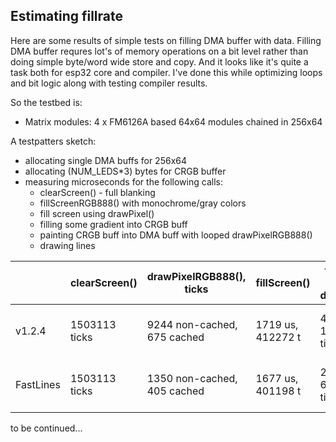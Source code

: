 ## Estimating fillrate
  
Here are some results of simple tests on filling DMA buffer with data.
Filling DMA buffer requres lot's of memory operations on a bit level rather than doing simple byte/word wide store and copy. And it looks like it's quite a task both for esp32 core and compiler. 
I've done this while optimizing loops and bit logic along with testing compiler results.

So the testbed is:
 - Matrix modules: 4 x FM6126A based 64x64 modules chained in 256x64

A testpatters sketch:
 - allocating single DMA buffs for 256x64
 - allocating (NUM_LEDS*3) bytes for CRGB buffer
 - measuring microseconds for the following calls:
   - clearScreen() - full blanking
   - fillScreenRGB888() with monochrome/gray colors
   - fill screen using drawPixel()
   - filling some gradient into CRGB buff
   - painting CRGB buff into DMA buff with looped drawPixelRGB888()
   - drawing lines


||clearScreen()|drawPixelRGB888(), ticks|fillScreen()|fillScreen with a drawPixel()|fillRect() over Maxrix|V-line with drawPixel|fast-V-line|H-line with drawPixel|fast-H-line|
|--|--|--|--|--|--|--|--|--|--|
|v1.2.4|1503113 ticks|9244 non-cached, 675 cached|1719 us, 412272 t|47149 us, 11315418 ticks|-|24505 us, 5880209 ticks|-|24200 us|-|
|FastLines|1503113 ticks|1350 non-cached, 405 cached|1677 us, 401198 t|28511 us, 6841440 ticks|10395 us|14462 us, 3469605 ticks|10391 us, 2492743 ticks|14575 us|5180 us, 1242041 ticks|

to be continued...